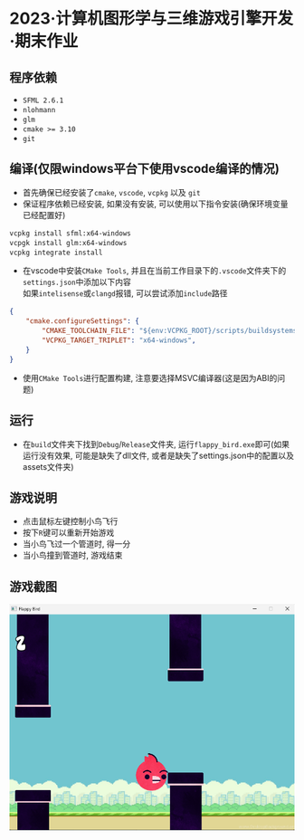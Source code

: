 # 2023·计算机图形学与三维游戏引擎开发·期末作业

## 程序依赖

- `SFML 2.6.1`
- `nlohmann`
- `glm`
- `cmake >= 3.10`
- `git`

## 编译(仅限windows平台下使用vscode编译的情况)

- 首先确保已经安装了`cmake`, `vscode`, `vcpkg` 以及 `git`
- 保证程序依赖已经安装, 如果没有安装, 可以使用以下指令安装(确保环境变量已经配置好)

```bash
vcpkg install sfml:x64-windows
vcpgk install glm:x64-windows
vcpkg integrate install
```

- 在vscode中安装`CMake Tools`, 并且在当前工作目录下的`.vscode`文件夹下的`settings.json`中添加以下内容\
  如果`intelisense`或`clangd`报错, 可以尝试添加`include`路径

```json
{
    "cmake.configureSettings": {
        "CMAKE_TOOLCHAIN_FILE": "${env:VCPKG_ROOT}/scripts/buildsystems/vcpkg.cmake",
        "VCPKG_TARGET_TRIPLET": "x64-windows",
    }
}
```

- 使用`CMake Tools`进行配置构建, 注意要选择MSVC编译器(这是因为ABI的问题)

## 运行

- 在`build`文件夹下找到`Debug`/`Release`文件夹, 运行`flappy_bird.exe`即可(如果运行没有效果, 可能是缺失了dll文件, 或者是缺失了settings.json中的配置以及assets文件夹)

## 游戏说明

- 点击鼠标左键控制小鸟飞行
- 按下`R`键可以重新开始游戏
- 当小鸟飞过一个管道时, 得一分
- 当小鸟撞到管道时, 游戏结束

## 游戏截图

![Screenshot 2023-12-08 203139.png](README.assets/Screenshot%202023-12-08%20203139.png)
